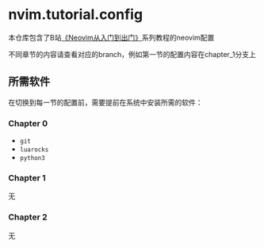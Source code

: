 # nvim.tutorial.config

本仓库包含了B站[《Neovim从入门到出门》](https://www.bilibili.com/video/BV171LfzDEXU)系列教程的neovim配置

不同章节的内容请查看对应的branch，例如第一节的配置内容在chapter_1分支上

## 所需软件

在切换到每一节的配置前，需要提前在系统中安装所需的软件：

### Chapter 0

- `git`
- `luarocks`
- `python3`

### Chapter 1

无

### Chapter 2

无
